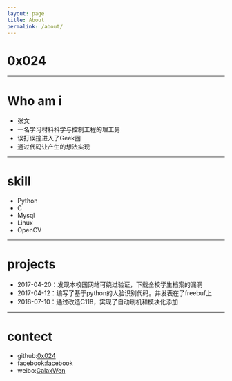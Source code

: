 ```yaml
---
layout: page
title: About
permalink: /about/
---
```

# 0x024
---
#  Who am i
- 张文
- 一名学习材料科学与控制工程的理工男
- 误打误撞进入了Geek圈
- 通过代码让产生的想法实现

------
# skill
- Python
- C
- Mysql
- Linux
- OpenCV

---
# projects
- 2017-04-20：发现本校园网站可绕过验证，下载全校学生档案的漏洞
- 2017-04-12：编写了基于python的人脸识别代码。并发表在了freebuf上
- 2016-07-10：通过改造C118，实现了自动刷机和模块化添加

---
# contect
* github:[0x024](http://github.com/0x024  "0x024")
* facebook:[facebook](https://www.facebook.com/wenzhang521)
* weibo:[GalaxWen](http://weibo.com/miniwenwen)







